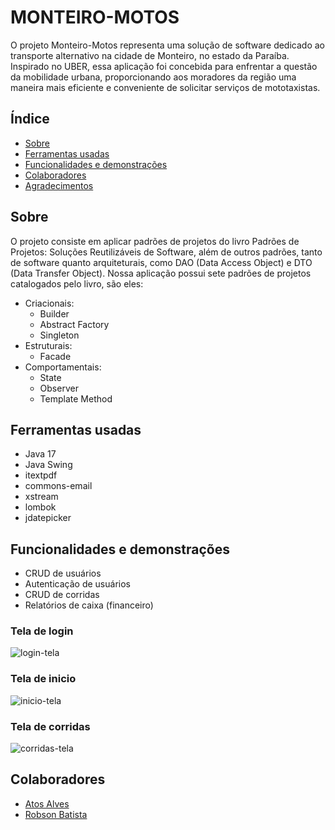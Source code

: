# MONTEIRO-MOTOS
O projeto Monteiro-Motos representa uma solução de software dedicado ao transporte alternativo na cidade de Monteiro, no estado da Paraíba. Inspirado no  UBER, essa aplicação foi concebida para enfrentar a questão da mobilidade urbana, proporcionando aos moradores da região uma maneira mais eficiente e conveniente de solicitar serviços de mototaxistas.

## Índice
- [Sobre](sobre)
- [Ferramentas usadas](ferramentas-usadas)
- [Funcionalidades e demonstrações](funcionalidades-e-demonstrações)
- [Colaboradores](colaboradores)
- [Agradecimentos](agradecimentos)

## Sobre
O projeto consiste em aplicar padrões de projetos do livro Padrões de Projetos: Soluções Reutilizáveis de Software, além de outros padrões, tanto de software quanto arquiteturais, como DAO (Data Access Object) e DTO (Data Transfer Object).
Nossa aplicação possui sete padrões de projetos catalogados pelo livro, são eles:
- Criacionais:
  - Builder
  - Abstract Factory
  - Singleton
- Estruturais:
  - Facade
- Comportamentais:
  - State
  - Observer
  - Template Method
 
## Ferramentas usadas
- Java 17
- Java Swing
- itextpdf
- commons-email
- xstream
- lombok
- jdatepicker

## Funcionalidades e demonstrações
- CRUD de usuários
- Autenticação de usuários
- CRUD de corridas
- Relatórios de caixa (financeiro)

### Tela de login
![login-tela](https://github.com/atoslandia/monteiro-motos-remake/assets/16280406/be0e0e51-eeb6-451d-886c-31a9685ee4fe)
### Tela de inicio
![inicio-tela](https://github.com/atoslandia/monteiro-motos-remake/assets/16280406/3f1bbde1-91bb-4397-ab39-33199c5b5a03)
### Tela de corridas
![corridas-tela](https://github.com/atoslandia/monteiro-motos-remake/assets/16280406/42bb6651-d6b4-4c40-9eb4-bd1bbe1b4879)

## Colaboradores
- [Atos Alves](https://github.com/atoslandia)
- [Robson Batista](https://github.com/robsoncaliban)
